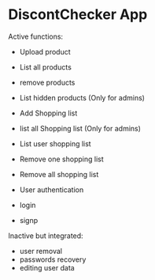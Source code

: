 # DiscontChecker App

Active functions: 

- Upload product
- List all products
- remove products
- List hidden products (Only for admins)

- Add Shopping list
- list all Shopping list (Only for admins)
- List user shopping list
- Remove one shopping list
- Remove all shopping list 

- User authentication
- login
- signp 


Inactive but integrated: 

- user removal
- passwords recovery
- editing user data